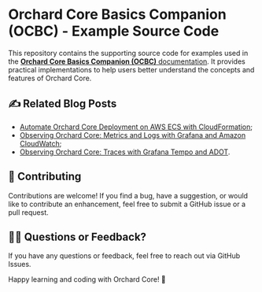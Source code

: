 # Orchard Core Basics Companion (OCBC) - Example Source Code

This repository contains the supporting source code for examples used in the [**Orchard Core Basics Companion (OCBC)** documentation](https://gcl.gitbook.io/orchard-core-basics-companion-ocbc). It provides practical implementations to help users better understand the concepts and features of Orchard Core.

## ✍️ Related Blog Posts

- [Automate Orchard Core Deployment on AWS ECS with CloudFormation](https://cuteprogramming.blog/2025/03/09/automate-orchard-core-deployment-on-aws-ecs-with-cloudformation/);
- [Observing Orchard Core: Metrics and Logs with Grafana and Amazon CloudWatch](https://cuteprogramming.blog/2025/04/27/observing-orchard-core-metrics-and-logs-with-grafana-and-amazon-cloudwatch/);
- [Observing Orchard Core: Traces with Grafana Tempo and ADOT](https://cuteprogramming.blog/2025/05/26/observing-orchard-core-traces-with-grafana-tempo-and-adot/).

## 🤝 Contributing
Contributions are welcome! If you find a bug, have a suggestion, or would like to contribute an enhancement, feel free to submit a GitHub issue or a pull request.

## 🙋‍♂️ Questions or Feedback?
If you have any questions or feedback, feel free to reach out via GitHub Issues.

Happy learning and coding with Orchard Core! 🎉
